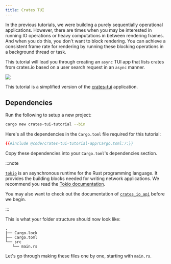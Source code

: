 ```yaml
---
title: Crates TUI
---
```


In the previous tutorials, we were building a purely sequentially operational applications. However,
there are times when you may be interested in running IO operations or heavy computations in between
rendering frames. And when you do this, you don't want to block rendering. You can achieve a
consistent frame rate for rendering by running these blocking operations in a background thread or
task.

This tutorial will lead you through creating an `async` TUI app that lists crates from crates.io
based on a user search request in an `async` manner.

![](./crates-tui-demo-1.png)

This tutorial is a simplified version of the [crates-tui] application.

[crates-tui]: https://github.com/ratatui-org/crates-tui

## Dependencies

Run the following to setup a new project:

```bash
cargo new crates-tui-tutorial --bin
```

Here's all the dependencies in the `Cargo.toml` file required for this tutorial:

```toml
{{#include @code/crates-tui-tutorial-app/Cargo.toml:7:}}
```

Copy these dependencies into your `Cargo.toml`'s dependencies section.

:::note

[`tokio`] is an asynchronous runtime for the Rust programming language. It provides the building
blocks needed for writing network applications. We recommend you read the
[Tokio documentation](https://tokio.rs/tokio/tutorial).

You may also want to check out the documentation of [`crates_io_api`] before we begin.

:::

[`tokio`]: https://tokio.rs/
[`crates_io_api`]: https://docs.rs/crates_io_api/latest/crates_io_api/

This is what your folder structure should now look like:

```
.
├── Cargo.lock
├── Cargo.toml
└── src
   └── main.rs
```

Let's go through making these files one by one, starting with `main.rs`.
